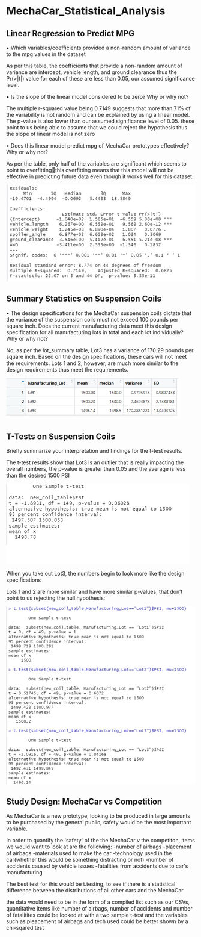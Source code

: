 # MechaCar_Statistical_Analysis
## Linear Regression to Predict MPG
•	Which variables/coefficients provided a non-random amount of variance to the mpg values in the dataset

As per this table, the coefficients that provide a non-random amount of variance are intercept, vehicle length, and ground clearance thus the Pr(>|t|) value for each of these are less than 0.05, our assumed significance level.

•	Is the slope of the linear model considered to be zero? Why or why not?

The multiple r-squared value being 0.7149 suggests that more than 71% of the variability is not random and can be explained by using a linear model. The p-value is also lower than our assumed significance level of 0.05. these point to us being able to assume that we could reject the hypothesis thus the slope of linear model is not zero

•	Does this linear model predict mpg of MechaCar prototypes effectively? Why or why not?

As per the table, only half of the variables are significant which seems to point to overfittingthis overfitting means that this model will not be effective in predicting future data even though it works well for this dataset. 

![Linear_regression.jpg](https://github.com/NShan9297/MechaCar_Statistical_Analysis/blob/main/Photos/Linear_regression.jpg)


## Summary Statistics on Suspension Coils
•	The design specifications for the MechaCar suspension coils dictate that the variance of the suspension coils must not exceed 100 pounds per square inch. Does the current manufacturing data meet this design specification for all manufacturing lots in total and each lot individually? Why or why not?

No, as per the lot_summary table, Lot3 has a variance of 170.29 pounds per square inch. Based on the design specifications, these cars will not meet the requirements. Lots 1 and 2, however, are much more similar to the design requirements thus meet the requirements. 

![summary_table.jpg](https://github.com/NShan9297/MechaCar_Statistical_Analysis/blob/main/Photos/summary_table.jpg)

## T-Tests on Suspension Coils
Briefly summarize your interpretation and findings for the t-test results.

The t-test results show that Lot3 is an outlier that is really impacting the overall numbers, the p-value is greater than 0.05 and the average is less than the desired 1500 PSI

![Overall_t_test.jpg](https://github.com/NShan9297/MechaCar_Statistical_Analysis/blob/main/Photos/Overall_t_test.jpg)

When you take out Lot3, the numbers begin to look more like the design specifications

Lots 1 and 2 are more similar and have more similar p-values, that don’t point to us rejecting the null hypothesis:

![all_t_tests.jpg](https://github.com/NShan9297/MechaCar_Statistical_Analysis/blob/main/Photos/all_t_tests.jpg)

## Study Design: MechaCar vs Competition 

As MechaCar is a new prototype, looking to be produced in large amounts to be purchased by the general public, safety would be the most important variable. 

In order to quantify the 'safety' of the the MechaCar v the competiton, items we would want to look at are the following:
    -number of airbags
    -placement of airbags
    -materials used to make the car
    -technology used in the car(whether this would be something distracting or not)
    -number of accidents caused by vehicle issues
    -fatalities from accidents due to car's manufacturing

The best test for this would be t.testing, to see if there is a statistical difference between the distributions of all other cars and the MechaCar

the data would need to be in the form of a compiled list such as our CSVs, quantitative items like number of airbags, number of accidents and number of fatalitites could be looked at with a two sample t-test and the variables such as pleacement of airbags and tech used could be better shown by a chi-sqared test
